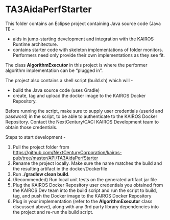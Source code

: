 # TA3AidaPerfStarter

This folder contains an Eclipse project containing Java source code (Java 11) -

*  aids in jump-starting development and integration with the KAIROS Runtime architecture.
*  contains starter code with skeleton implementations of folder monitors. Performers need only provide their own implementations as they see fit.



The class **AlgorithmExecutor** in this project is where the performer algorithm implementation can be “plugged in”.


The project also contains a shell script (build.sh) which will -

*  build the Java source code (uses Gradle)
*  create, tag and upload the docker image to the KAIROS Docker Repository.

Before running the script, make sure to supply user credentials (userid and password) in the script, to be able to authenticate to the KAIROS Docker Repository.
Contact the NextCentury/CACI KAIROS Development team to obtain those credentials.

Steps to start development -

1.  Pull the project folder from https://github.com/NextCenturyCorporation/kairos-pub/tree/master/API/TA3AidaPerfStarter
2.  Rename the project locally. Make sure the name matches the build and the resulting artifact in the docker/Dockerfile
3.  Run **./gradlew clean build**.
4.  (Recommended) Run local unit tests on the generated artifact jar file
5.  Plug the KAIROS Docker Repository user credentials you obtained from the KAIROS Dev team into the build script and run the script to build, tag, and push the Docker image to the KAIROS Docker Repository
6.  Plug in your implementation (refer to the **AlgorithmExecutor** class discussed above), along with any 3rd party library dependencies into the project and re-run the build script.
